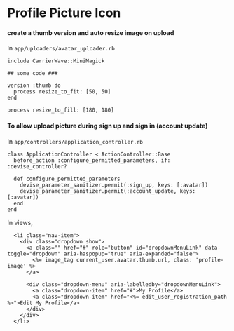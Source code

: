 # Profile Picture Icon

#### create a thumb version and auto resize image on upload

In `app/uploaders/avatar_uploader.rb`

```
include CarrierWave::MiniMagick

## some code ###

version :thumb do
  process resize_to_fit: [50, 50]
end

process resize_to_fill: [180, 180]
```

#### To allow upload picture during sign up and sign in (account update)

In `app/controllers/application_controller.rb`

```
class ApplicationController < ActionController::Base
  before_action :configure_permitted_parameters, if: :devise_controller?

  def configure_permitted_parameters
    devise_parameter_sanitizer.permit(:sign_up, keys: [:avatar])
    devise_parameter_sanitizer.permit(:account_update, keys: [:avatar])
  end
end
```

In views,

```
  <li class="nav-item">
    <div class="dropdown show">
      <a class="" href="#" role="button" id="dropdownMenuLink" data-toggle="dropdown" aria-haspopup="true" aria-expanded="false">
        <%= image_tag current_user.avatar.thumb.url, class: 'profile-image' %>
      </a>
    
      <div class="dropdown-menu" aria-labelledby="dropdownMenuLink">
        <a class="dropdown-item" href="#">My Profile</a>
        <a class="dropdown-item" href="<%= edit_user_registration_path %>">Edit My Profile</a>
      </div>
    </div>
  </li>     
```
